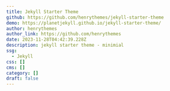```yaml
---
title: Jekyll Starter Theme
github: https://github.com/henrythemes/jekyll-starter-theme
demo: https://planetjekyll.github.io/jekyll-starter-theme/
author: henrythemes
author_link: https://github.com/henrythemes
date: 2023-11-28T04:42:39.228Z
description: jekyll starter theme - minimial
ssg:
  - Jekyll
css: []
cms: []
category: []
draft: false
---
```

